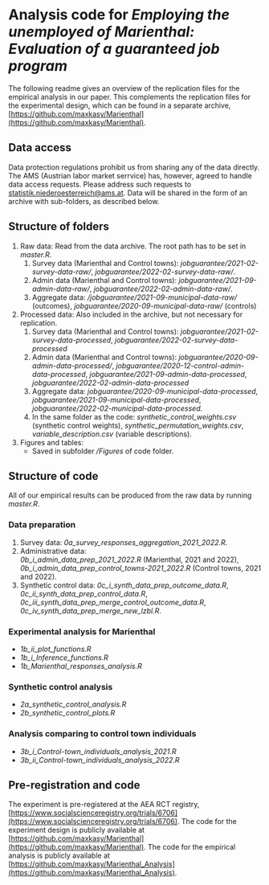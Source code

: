 # Analysis code for *Employing the unemployed of Marienthal: Evaluation of a guaranteed job program*

The following readme gives an overview of the replication files for the empirical analysis in our paper.
This complements the replication files for the experimental design, which can be found in a separate archive, [https://github.com/maxkasy/Marienthal](https://github.com/maxkasy/Marienthal).

## Data access


  
Data protection regulations prohibit us from sharing any of the data directly.
The AMS (Austrian labor market serrvice) has, however, agreed to handle data access requests. 
Please address such requests to [statistik.niederoesterreich@ams.at](mailto:statistik.niederoesterreich@ams.at).
Data will be shared in the form of an archive with sub-folders, as described below.


## Structure of folders

1. Raw data: Read from the data archive. The root path has to be set in *master.R*.
    1. Survey data (Marienthal and Control towns): *jobguarantee/2021-02-survey-data-raw/*, *jobguarantee/2022-02-survey-data-raw/*.
    2. Admin data (Marienthal and Control towns): *jobguarantee/2021-09-admin-data-raw/*, *jobguarantee/2022-02-admin-data-raw/*.
    3. Aggregate data: */jobguarantee/2021-09-municipal-data-raw/* (outcomes), *jobguarantee/2020-09-municipal-data-raw/* (controls)
2. Processed data: Also included in the archive, but not necessary for replication.  
    1. Survey data (Marienthal and Control towns): 
    *jobguarantee/2021-02-survey-data-processed*,
    *jobguarantee/2022-02-survey-data-processed*
    2. Admin data (Marienthal and Control towns): *jobguarantee/2020-09-admin-data-processed/*, *jobguarantee/2020-12-control-admin-data-processed*,
    *jobguarantee/2021-09-admin-data-processed*,
    *jobguarantee/2022-02-admin-data-processed*
    3. Aggregate data: 
    *jobguarantee/2020-09-municipal-data-processed*,
    *jobguarantee/2021-09-municipal-data-processed*,
    *jobguarantee/2022-02-municipal-data-processed*.
    4. In the same folder as the code: 
      *synthetic_control_weights.csv* (synthetic control weights), *synthetic_permutation_weights.csv*,
      *variable_description.csv* (variable descriptions).
3. Figures and tables:
    - Saved in subfolder */Figures* of code folder.




## Structure of code

All of our empirical results can be produced from the raw data by running *master.R*.


### Data preparation

1. Survey data: *0a_survey_responses_aggregation_2021_2022.R*.
1. Administrative data:  
    *0b_i_admin_data_prep_2021_2022.R* (Marienthal, 2021 and 2022),
    *0b_i_admin_data_prep_control_towns-2021_2022.R* (Control towns, 2021 and 2022).
1. Synthetic control data: 
    *0c_i_synth_data_prep_outcome_data.R*,
    *0c_ii_synth_data_prep_control_data.R*,
    *0c_iii_synth_data_prep_merge_control_outcome_data.R*,
    *0c_iv_synth_data_prep_merge_new_lzbl.R*.


### Experimental analysis for Marienthal

- *1b_ii_plot_functions.R*
- *1b_i_Inference_functions.R*
- *1b_Marienthal_responses_analysis.R*


### Synthetic control analysis
- *2a_synthetic_control_analysis.R*
- *2b_synthetic_control_plots.R*

### Analysis comparing to control town individuals
- *3b_i_Control-town_individuals_analysis_2021.R*
- *3b_ii_Control-town_individuals_analysis_2022.R*


## Pre-registration and code

The experiment is pre-registered at the AEA RCT registry, [https://www.socialscienceregistry.org/trials/6706](https://www.socialscienceregistry.org/trials/6706).
The code for the experiment design is publicly available at [https://github.com/maxkasy/Marienthal](https://github.com/maxkasy/Marienthal).
The code for the empirical analysis is publicly available at [https://github.com/maxkasy/Marienthal_Analysis](https://github.com/maxkasy/Marienthal_Analysis).



